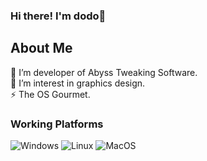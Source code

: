 ### Hi there! I'm dodo👋

<h2>About Me</h2>
🔭 I’m developer of Abyss Tweaking Software.
<br>
🌱 I’m interest in graphics design.
<br>
⚡ The OS Gourmet.
<br>

<h3>Working Platforms</h3>

![Windows](https://img.shields.io/badge/-Windows-000?&logo=Windows&logoColor=00adef&style=social)
![Linux](https://img.shields.io/badge/-Linux-000?&logo=Linux&style=social)
![MacOS](https://shields.io/badge/MacOS--9cf?logo=Apple&style=social)
